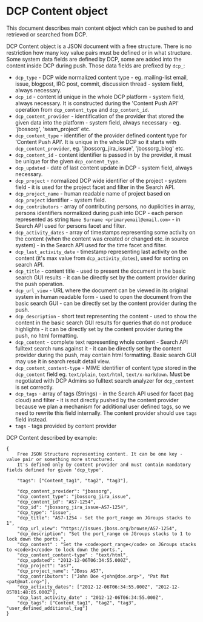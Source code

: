 DCP Content object
==================

This document describes main content object which can be pushed to and retrieved or searched from DCP.
 
DCP Content object is a JSON document with a free structure. There is no 
restriction how many key value pairs must be defined or in what structure.
Some system data fields are defined by DCP, some are added into the content
inside DCP during push. Those data fields are prefixed by `dcp_`:

* `dcp_type` - DCP wide normalized content type - eg. mailing-list email, issue, blogpost, IRC post, commit, discussion thread - system field, always necessary.
* `dcp_id` - content id unique in the whole DCP platform - system field, always necessary. It is constructed during the 'Content Push API' operation from `dcp_content_type` and `dcp_content_id`.
* `dcp_content_provider` - identification of the provider that stored the given data into the platform - system field, always necessary - eg. 'jbossorg', 'seam_project' etc.
* `dcp_content_type` - identifier of the provider defined content type for 'Content Push API'. It is unique in the whole DCP so it starts with `dcp_content_provider`, eg. 'jbossorg_jira_issue', 'jbossorg_blog' etc. 
* `dcp_content_id` -  content identifier is passed in by the provider, it must be unique for the given `dcp_content_type`.
* `dcp_updated` - date of last content update in DCP - system field, always necessary.
* `dcp_project` - normalized DCP wide identifier of the project - system field - it is used for the project facet and filter in the Search API.
* `dcp_project_name` - human readable name of project based on `dcp_project` identifier - system field. 
* `dcp_contributors` - array of contributing persons, no duplicities in array, persons identifiers normalized during push into DCP - each person represented as string `Name Surname <primaryemail@email.com>` - in Search API used for persons facet and filter.
* `dcp_activity_dates` - array of timestamps representing some activity on the content (when the content was created or changed etc. in source system) - in the Search API used for the time facet and filter.
* `dcp_last_activity_date` - timestamp representing last activity on the content (it's max value from `dcp_activity_dates`), used for sorting on search API.
* `dcp_title` - content title - used to present the document in the basic search GUI results - it can be directly set by the content provider during the push operation.
* `dcp_url_view` - URL where the document can be viewed in its original system in human readable form - used to open the document from the basic search GUI - can be directly set by the content provider during the push.
* `dcp_description` - short text representing the content - used to show the content in the basic search GUI results for queries that do not produce highlights - it can be directly set by the content provider during the push, no html formatting.
* `dcp_content` - complete text representing whole content - Search API fulltext search runs against it - it can be directly set by the content provider during the push, may contain html formatting. Basic search GUI may use it in search result detail view.
* `dcp_content_content-type` - MIME identifier of content type stored in the `dcp_content` field eg. `text/plain`, `text/html`, `text/x-markdown`. Must be negotiated with DCP Admins so fulltext search analyzer for `dcp_content` is set correctly.
* `dcp_tags` - array of tags (Strings) - in the Search API used for facet (tag cloud) and filter - it is not directly pushed by the content provider because we plan a mechanism for additional user defined tags, so we need to rewrite this field internally. The content provider should use `tags` field instead.
* `tags` - tags provided by content provider


DCP Content described by example:

	{
	    Free JSON Structure representing content. It can be one key - value pair or something more structured.
	    It's defined only by content provider and must contain mandatory fields defined for given 'dcp_type'.
	
	    "tags": ["Content_tag1", "tag2", "tag3"],
	
	    "dcp_content_provider": "jbossorg",
	    "dcp_content_type": "jbossorg_jira_issue",
	    "dcp_content_id": "AS7-1254",
	    "dcp_id": "jbossorg_jira_issue-AS7-1254",
	    "dcp_type": "issue",
	    "dcp_title": "AS7-1254 - Set the port_range on JGroups stacks to 1",
	    "dcp_url_view": "https://issues.jboss.org/browse/AS7-1254",
	    "dcp_description": "Set the port_range on JGroups stacks to 1 to lock down the ports.",
	    "dcp_content" : "Set the <code>port_range</code> on JGroups stacks to <code>1</code> to lock down the ports.",
	    "dcp_content_content-type" : "text/html",
	    "dcp_updated": "2012-12-06T06:34:55.000Z",
	    "dcp_project": "as7",
	    "dcp_project_name": "JBoss AS7",
	    "dcp_contributors": ["John Doe <john@doe.org>", "Pat Mat <pat@mat.org>"],
	    "dcp_activity_dates": ["2012-12-06T06:34:55.000Z", "2012-12-05T01:48:05.000Z"],
	    "dcp_last_activity_date" : "2012-12-06T06:34:55.000Z", 
	    "dcp_tags": ["Content_tag1", "tag2", "tag3", "user_defined_additional_tag"]
	}

